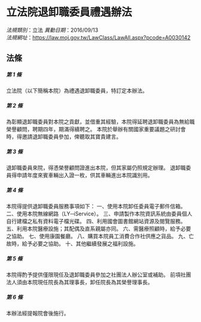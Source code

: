 # 立法院退卸職委員禮遇辦法

*法規類別*：立法
*異動日期*：2016/09/13  
*法規網址*：https://law.moj.gov.tw/LawClass/LawAll.aspx?pcode=A0030142



## 法條
##### 第 1 條
立法院（以下簡稱本院）為禮遇退卸職委員，特訂定本辦法。

##### 第 2 條
為彰顯退卸職委員對本院之貢獻，並借重其經驗，本院得延聘退卸職委員為無給職榮譽顧問，聘期四年，期滿得續聘之。
本院於舉辦有關國家重要議題之研討會時，得邀請退卸職委員參加，俾聽取其寶貴建言。

##### 第 3 條
退卸職委員來院，得憑榮譽顧問證進出本院，但其家屬仍照規定辦理。
退卸職委員得申請年度來賓車輛出入證一枚，供其車輛進出本院識別用。

##### 第 4 條
本院得提供退卸職委員服務事項如下：
一、使用本院卸任委員電子郵件信箱。
二、使用本院無線網路（LY─iService）。
三、申請製作本院資訊系統由委員個人自行建檔之私有資料電子檔光碟。
四、利用國會圖書館網站資源及閱覽服務。
五、利用本院醫療設施；其配偶及直系親屬亦同。
六、需醫療照顧時，給予必要之協助。
七、使用康園餐廳。
八、購買本院員工消費合作社供應之貨品。
九、亡故時，給予必要之協助。
十、其他繼續發展之福利設施。

##### 第 5 條
本院得酌予提供僅限現任及退卸職委員參加之社團法人辦公室或補助。
前項社團法人須由本院現任院長為其理事長，卸任院長為其榮譽理事長。

##### 第 6 條
本辦法經提報院會後施行。


